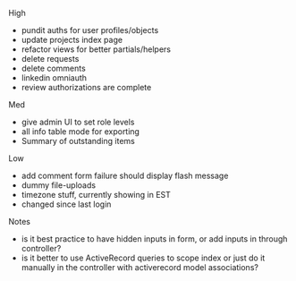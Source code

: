 High
- pundit auths for user profiles/objects
- update projects index page
- refactor views for better partials/helpers
- delete requests
- delete comments
- linkedin omniauth
- review authorizations are complete

Med
- give admin UI to set role levels
- all info table mode for exporting
- Summary of outstanding items

Low
- add comment form failure should display flash message
- dummy file-uploads
- timezone stuff, currently showing in EST
- changed since last login


Notes
- is it best practice to have hidden inputs in form, or add inputs in through controller?
- is it better to use ActiveRecord queries to scope index or just do it manually
in the controller with activerecord model associations?
